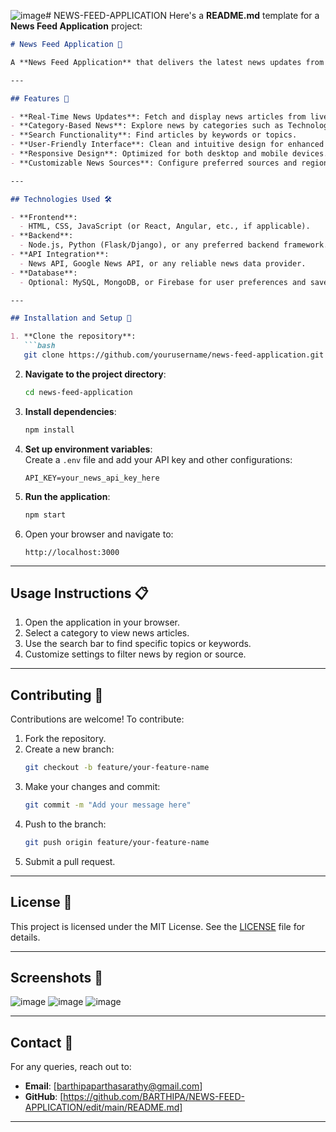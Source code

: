 ![image](https://github.com/user-attachments/assets/5ebbdc48-58aa-4185-be9c-da6e47e5fb37)# NEWS-FEED-APPLICATION
Here's a **README.md** template for a **News Feed Application** project:  

```markdown
# News Feed Application 📰  

A **News Feed Application** that delivers the latest news updates from various sources. This project aims to provide users with a seamless experience for browsing, reading, and staying updated with current events.  

---

## Features 🌟  

- **Real-Time News Updates**: Fetch and display news articles from live sources.  
- **Category-Based News**: Explore news by categories such as Technology, Sports, Business, etc.  
- **Search Functionality**: Find articles by keywords or topics.  
- **User-Friendly Interface**: Clean and intuitive design for enhanced user experience.  
- **Responsive Design**: Optimized for both desktop and mobile devices.  
- **Customizable News Sources**: Configure preferred sources and regions.  

---

## Technologies Used 🛠️  

- **Frontend**:  
  - HTML, CSS, JavaScript (or React, Angular, etc., if applicable).  
- **Backend**:  
  - Node.js, Python (Flask/Django), or any preferred backend framework.  
- **API Integration**:  
  - News API, Google News API, or any reliable news data provider.  
- **Database**:  
  - Optional: MySQL, MongoDB, or Firebase for user preferences and saved articles.  

---

## Installation and Setup 🚀  

1. **Clone the repository**:  
   ```bash
   git clone https://github.com/yourusername/news-feed-application.git
   ```  

2. **Navigate to the project directory**:  
   ```bash
   cd news-feed-application
   ```  

3. **Install dependencies**:  
   ```bash
   npm install
   ```  

4. **Set up environment variables**:  
   Create a `.env` file and add your API key and other configurations:  
   ```env
   API_KEY=your_news_api_key_here
   ```  

5. **Run the application**:  
   ```bash
   npm start
   ```  

6. Open your browser and navigate to:  
   ```
   http://localhost:3000
   ```  

---

## Usage Instructions 📋  

1. Open the application in your browser.  
2. Select a category to view news articles.  
3. Use the search bar to find specific topics or keywords.  
4. Customize settings to filter news by region or source.  

---

## Contributing 🤝  

Contributions are welcome! To contribute:  
1. Fork the repository.  
2. Create a new branch:  
   ```bash
   git checkout -b feature/your-feature-name
   ```  
3. Make your changes and commit:  
   ```bash
   git commit -m "Add your message here"
   ```  
4. Push to the branch:  
   ```bash
   git push origin feature/your-feature-name
   ```  
5. Submit a pull request.  

---

## License 📜  

This project is licensed under the MIT License. See the [LICENSE](LICENSE) file for details.  

---

## Screenshots 📸  
![image](https://github.com/user-attachments/assets/097391a5-456c-4913-be2f-f849afec09d2)
![image](https://github.com/user-attachments/assets/1716307f-4e39-4c82-a387-4ab9b1fa99b0)
![image](https://github.com/user-attachments/assets/9f74902f-bbfe-44a0-8100-ddf5ab96187d)


 

---

## Contact 📧  

For any queries, reach out to:   
- **Email**: [barthipaparthasarathy@gmail.com]  
- **GitHub**: [https://github.com/BARTHIPA/NEWS-FEED-APPLICATION/edit/main/README.md]  

---

